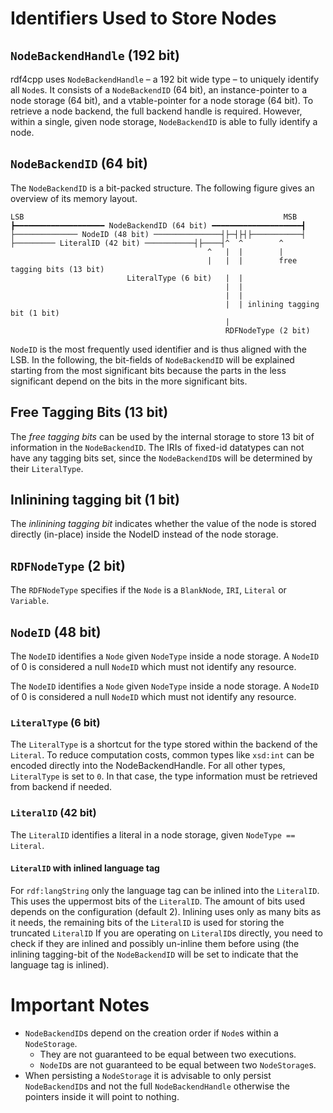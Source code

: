 # Identifiers Used to Store Nodes

## `NodeBackendHandle` (192 bit)
rdf4cpp uses `NodeBackendHandle` – a 192 bit wide type – to uniquely identify all `Node`s.
It consists of a `NodeBackendID` (64 bit), an instance-pointer to a node storage (64 bit),
and a vtable-pointer for a node storage (64 bit).
To retrieve a node backend, the full backend handle is required.
However, within a single, given node storage, `NodeBackendID` is able to fully identify a node.

## `NodeBackendID` (64 bit)
The `NodeBackendID` is a bit-packed structure.
The following figure gives an overview of its memory layout.
```
LSB                                                          MSB
┣━━━━━━━━━━━━━━━━━━━━ NodeBackendID (64 bit) ━━━━━━━━━━━━━━━━━━━━┫
├────────────── NodeID (48 bit) ───────────────┤├─┤├┤├───────────┤
├───────── LiteralID (42 bit) ───────────┤├────┤^  ^        ^
                                            ^   |  |        |
                                            |   |  |        free tagging bits (13 bit)
                          LiteralType (6 bit)   |  |        
                                                |  | 
                                                |  |   
                                                |  | inlining tagging bit (1 bit)
                                                |   
                                                RDFNodeType (2 bit)
```

`NodeID` is the most frequently used identifier and is thus aligned with the LSB.
In the following, the bit-fields of `NodeBackendID` will be explained starting from the
most significant bits because the parts in the less significant depend on the bits in the more significant bits.

## Free Tagging Bits (13 bit)
The _free tagging bits_ can be used by the internal storage to store 13 bit of information in the `NodeBackendID`.
The IRIs of fixed-id datatypes can not have any tagging bits set, since the `NodeBackendID`s will be determined
by their `LiteralType`.

## Inlinining tagging bit (1 bit)
The _inlinining tagging bit_ indicates whether the value of the node is stored directly (in-place) inside the NodeID
instead of the node storage.

## `RDFNodeType` (2 bit)
The `RDFNodeType` specifies if the `Node` is a `BlankNode`, `IRI`, `Literal` or `Variable`.

## `NodeID` (48 bit)
The `NodeID` identifies a `Node` given `NodeType` inside a node storage.
A `NodeID` of 0 is considered a null `NodeID` which must not identify any resource.

The `NodeID` identifies a `Node` given `NodeType` inside a node storage.
A `NodeID` of 0 is considered a null `NodeID` which must not identify any resource.

### `LiteralType` (6 bit)
The `LiteralType` is a shortcut for the type stored within the backend of the `Literal`.
To reduce computation costs, common types like `xsd:int` can be encoded directly into the NodeBackendHandle.
For all other types, `LiteralType` is set to `0`.
In that case, the type information must be retrieved from backend if needed.

### `LiteralID` (42 bit)
The `LiteralID` identifies a literal in a node storage, given `NodeType == Literal`.

#### `LiteralID` with inlined language tag
For `rdf:langString` only the language tag can be inlined into the `LiteralID`.
This uses the uppermost bits of the `LiteralID`. The amount of bits used depends on the configuration (default 2).
Inlining uses only as many bits as it needs, the remaining bits of the `LiteralID` is used for storing the
truncated `LiteralID`
If you are operating on `LiteralID`s directly, you need to check if they are inlined and possibly un-inline them before
using (the inlining tagging-bit of the `NodeBackendID` will be set to indicate that the language tag is inlined).

# Important Notes
- `NodeBackendID`s depend on the creation order if `Node`s within a `NodeStorage`.
  - They are not guaranteed to be equal between two executions.
  - `NodeID`s are not guaranteed to be equal between two `NodeStorage`s.
- When persisting a `NodeStorage` it is advisable to only persist `NodeBackendID`s and 
  not the full `NodeBackendHandle` otherwise the pointers inside it will point to nothing.
